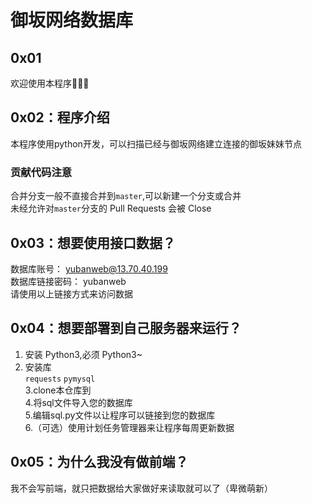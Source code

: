 # 御坂网络数据库  

## 0x01  
欢迎使用本程序🎉🎉🎉  


## 0x02：程序介绍  
本程序使用python开发，可以扫描已经与御坂网络建立连接的御坂妹妹节点

### 贡献代码注意    
合并分支一般不直接合并到`master`,可以新建一个分支或合并  
未经允许对`master`分支的 Pull Requests 会被 Close  

## 0x03：想要使用接口数据？  
数据库账号：  yubanweb@13.70.40.199  
数据库链接密码：  yubanweb  
请使用以上链接方式来访问数据  

## 0x04：想要部署到自己服务器来运行？  
1. 安装 Python3,必须 Python3~  
2. 安装库  
 `requests` `pymysql `  
 3.clone本仓库到  
 4.将sql文件导入您的数据库  
 5.编辑sql.py文件以让程序可以链接到您的数据库  
 6.（可选）使用计划任务管理器来让程序每周更新数据
 
 ## 0x05：为什么我没有做前端？
 我不会写前端，就只把数据给大家做好来读取就可以了（卑微萌新）
